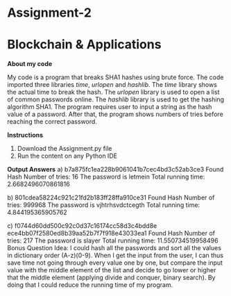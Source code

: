 # Assignment-2
# Blockchain & Applications

**About my code**

My code is a program that breaks SHA1 hashes using brute force. The code imported three libraries *time*, *urlopen* and *hashlib*. The *time* library shows the actual time to break the hash. The *urlopen* library is used to open a list of common passwords online. The *hashlib* library is used to get the hashing algorithm SHA1. The program requires user to input a string as the hash value of a password. After that, the program shows numbers of tries before reaching the correct password. 

**Instructions**
  1. Download the Assignment.py file
  2. Run the content on any Python IDE
  
**Output Answers**
  a) b7a875fc1ea228b9061041b7cec4bd3c52ab3ce3
     Found Hash
     Number of tries: 16
     The password is  letmein
     Total running time: 2.6682496070861816

  b) 801cdea58224c921c21fd2b183ff28ffa910ce31
     Found Hash
     Number of tries: 999968
     The password is  vjhtrhsvdctcegth
     Total running time: 4.844195365905762 
     
  c) f0744d60dd500c92c0d37c16174cc58d3c4bdd8e ece4bb07f2580ed8b39aa52b7f7f918e43033ea1
     Found Hash
     Number of tries: 217
     The password is  slayer
     Total running time: 11.550734519958496
Bonus Question Idea:
      I could hash all the passwords and sort all the values in dictionary order (A-z)(0-9). When I get the input from the user, I can thus save time not going through every value one by one, but compare the input value with the middle element of the list and decide to go lower or higher that the middle element (applying divide and conquer, binary search). By doing that I could reduce the running time of my program. 
  
